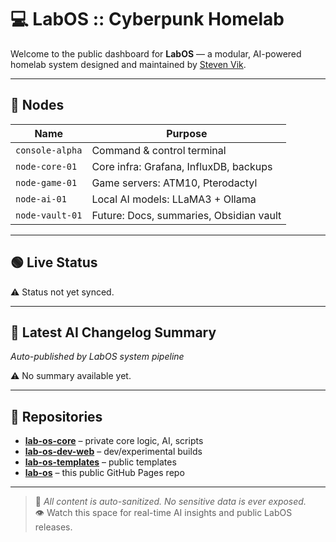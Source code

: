 # 💻 LabOS :: Cyberpunk Homelab

Welcome to the public dashboard for **LabOS** — a modular, AI-powered homelab system designed and maintained by [Steven Vik](https://stevenjvik.tech).

---

## 🧠 Nodes

| Name             | Purpose                                       |
|------------------|-----------------------------------------------|
| `console-alpha`  | Command & control terminal                    |
| `node-core-01`   | Core infra: Grafana, InfluxDB, backups        |
| `node-game-01`   | Game servers: ATM10, Pterodactyl              |
| `node-ai-01`     | Local AI models: LLaMA3 + Ollama              |
| `node-vault-01`  | Future: Docs, summaries, Obsidian vault       |

---

## 🟢 Live Status

<!-- SYNCED_STATUS -->
⚠️ Status not yet synced.
<!-- END_STATUS -->

---

## 📝 Latest AI Changelog Summary

_Auto-published by LabOS system pipeline_

<!-- BEGIN_SUMMARY -->
⚠️ No summary available yet.
<!-- END_SUMMARY -->

---

## 📁 Repositories

- [**lab-os-core**](https://github.com/UnknownOneTwo/lab-os-core) – private core logic, AI, scripts
- [**lab-os-dev-web**](https://github.com/UnknownOneTwo/lab-os-dev-web) – dev/experimental builds
- [**lab-os-templates**](https://github.com/UnknownOneTwo/lab-os-templates) – public templates
- [**lab-os**](https://github.com/UnknownOneTwo/lab-os) – this public GitHub Pages repo

---

> 🚧 _All content is auto-sanitized. No sensitive data is ever exposed._  
> 👁 Watch this space for real-time AI insights and public LabOS releases.
